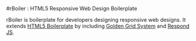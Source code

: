 #rBoiler : HTML5 Responsive Web Design Boilerplate

rBoiler is boilerplate for developers designing responsive web designs. It extends [HTML5 Boilerplate][] by including  [Golden Grid System][] and [Respond JS][].

[HTML5 Boilerplate]: http://html5boilerplate.com/
[Golden Grid System]: http://goldengridsystem.com/ "Grid system for responsive design"
[Respond JS]: https://github.com/scottjehl/Respond "A fast & lightweight polyfill for min/max-width CSS3 Media Queries (for IE 6-8, and more)"

